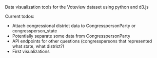 Data visualization tools for the Voteview dataset using python and d3.js

Current todos:
- Attach congressional district data to CongresspersonParty or congressperson_state
- Potentially separate some data from CongresspersonParty
- API endpoints for other questions (congresspersons that represented what state, what district?)
- First visualizations
